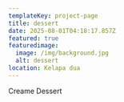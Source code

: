```yaml
---
templateKey: project-page
title: dessert
date: 2025-08-01T04:18:17.857Z
featured: true
featuredimage:
  image: /img/background.jpg
  alt: dessert
location: Kelapa dua
---
```

C﻿reame Dessert